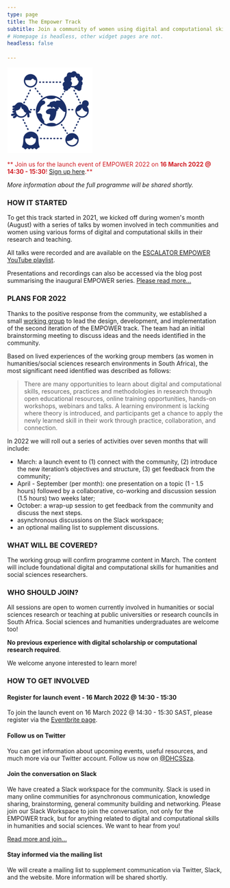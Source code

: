 ```yaml
---
type: page
title: The Empower Track
subtitle: Join a community of women using digital and computational skills in research and beyond!
# Homepage is headless, other widget pages are not.
headless: false

---
```

<img src="empower-icon.svg" width="200px">


<p style="color:#d11f26;">** Join us for the launch event of EMPOWER 2022 on <b>16 March 2022 @ 14:30 - 15:30</b>! <a href="https://www.eventbrite.com/e/empower-track-2022-launch-event-tickets-287975902677">Sign up here</a>.**

<em>More information about the full programme will be shared shortly.</em></p>

### HOW IT STARTED

To get this track started in 2021, we kicked off during women's month (August) with a series of talks by women involved in tech communities and women using various forms of digital and computational skills in their research and teaching. 

All talks were recorded and are available on the [ESCALATOR EMPOWER YouTube playlist](https://www.youtube.com/playlist?list=PLAWb55M7X2CHsI5HWOFx9ysQrMlJHFolW).

Presentations and recordings can also be accessed via the blog post summarising the inaugural EMPOWER series. [Please read more...](https://escalator.sadilar.org/post/2021/08/2021-08-06-empower-track-launches/)


### PLANS FOR 2022

Thanks to the positive response from the community, we established a small [working group](../../groups/champions_empower) to lead the design, development, and implementation of the second iteration of the EMPOWER track. The team had an initial brainstorming meeting to discuss ideas and the needs identified in the community.

Based on lived experiences of the working group members (as women in humanities/social sciences research environments in South Africa), the most significant need identified was described as follows:

> There are many opportunities to learn about digital and computational skills, resources, practices and methodologies in research through open educational resources, online training opportunities, hands-on workshops, webinars and talks. A learning environment is lacking where theory is introduced, and participants get a chance to apply the newly learned skill in their work through practice, collaboration, and connection.

In 2022 we will roll out a series of activities over seven months that will include:
- March: a launch event to (1) connect with the community, (2) introduce the new iteration’s objectives and structure, (3) get feedback from the community;
- April - September (per month): one presentation on a topic (1 - 1.5 hours) followed by a collaborative, co-working and discussion session (1.5 hours) two weeks later;
- October: a wrap-up session to get feedback from the community and discuss the next steps.
- asynchronous discussions on the Slack workspace;
- an optional mailing list to supplement discussions.

### WHAT WILL BE COVERED?

The working group will confirm programme content in March. The content will include foundational digital and computational skills for humanities and social sciences researchers.

### WHO SHOULD JOIN?

All sessions are open to women currently involved in humanities or social sciences research or teaching at public universities or research councils in South Africa. Social sciences and humanities undergraduates are welcome too!

__No previous experience with digital scholarship or computational research required__. 

We welcome anyone interested to learn more!

### HOW TO GET INVOLVED

#### Register for launch event - 16 March 2022 @ 14:30 - 15:30

To join the launch event on 16 March 2022 @ 14:30 - 15:30 SAST, please register via the [Eventbrite page](https://www.eventbrite.com/e/empower-track-2022-launch-event-tickets-287975902677).

#### Follow us on Twitter

You can get information about upcoming events, useful resources, and much more via our Twitter account. Follow us now on [@DHCSSza](https://twitter.com/DHCSSza).

#### Join the conversation on Slack

We have created a Slack workspace for the community. Slack is used in many online communities for asynchronous communication, knowledge sharing, brainstorming, general community building and networking. Please join our Slack Workspace to join the conversation, not only for the EMPOWER track, but for anything related to digital and computational skills in humanities and social sciences. We want to hear from you!

[Read more and join...](https://escalator.sadilar.org/post/connect-with-the-community/)

#### Stay informed via the mailing list

We will create a mailing list to supplement communication via Twitter, Slack, and the website. More information will be shared shortly.

